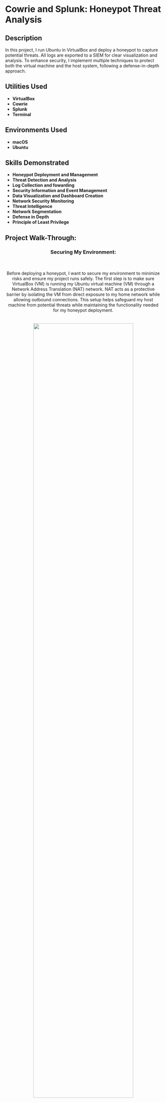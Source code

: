 # Cowrie and Splunk: Honeypot Threat Analysis
<h2>Description</h2>
In this project, I run Ubuntu in VirtualBox and deploy a honeypot to capture potential threats. All logs are exported to a SIEM for clear visualization and analysis. To enhance security, I implement multiple techniques to protect both the virtual machine and the host system, following a defense-in-depth approach.
<br />


<h2>Utilities Used</h2>

- <b>VirtualBox</b> 
- <b>Cowrie</b>
- <b>Splunk</b>
- <b>Terminal</b>

<h2>Environments Used</h2>

- <b>macOS</b>
- <b>Ubuntu</b>

<h2>Skills Demonstrated</h2>

- <b>Honeypot Deployment and Management</b>
- <b>Threat Detection and Analysis</b>
- <b>Log Collection and fowarding</b>
- <b>Security Information and Event Management</b>
- <b>Data Visualization and Dashboard Creation</b>
- <b>Network Security Monitoring</b>
- <b>Threat Intelligence</b>
- <b>Network Segmentation</b>
- <b>Defense in Depth</b>
- <b>Principle of Least Privilege</b>

<h2>Project Walk-Through:</h2>


<h3 align="center">Securing My Environment:</h3>
<p align="center">
<br />
<br />
Before deploying a honeypot, I want to secure my environment to minimize risks and ensure my project runs safely. The first step is to make sure VirtualBox (VM) is running my Ubuntu virtual machine (VM) through a Network Address Translation (NAT) network. NAT acts as a protective barrier by isolating the VM from direct exposure to my home network while allowing outbound connections. This setup helps safeguard my host machine from potential threats while maintaining the functionality needed for my honeypot deployment.<br />
<br />
<br />
<img src="https://github.com/AndresPineda-CySec/Cowrie-and-Splunk-Honeypot-Threat-Analysis/blob/main/Images/Ensure%20NAT%20is%20enabled.png?raw=true" height="80%" width="80%"/> <br />
I can verify the network type my virtual machine uses by selecting it in the left column and scrolling down to the Network section. There, I can confirm that NAT is enabled, ensuring my VM is properly isolated while maintaining necessary connectivity.<br />
<br />
<br />
<img src="https://github.com/AndresPineda-CySec/Cowrie-and-Splunk-Honeypot-Threat-Analysis/blob/main/Images/Stealth_scan.png?raw=true" height="60%" width="60%"/> <br />
Another way I can protect my host machine is by enabling Stealth Mode in the Mac firewall settings. While Stealth Mode does not actively block threats, it helps obscure my Mac from network discovery by preventing it from responding to pings and port scans, reducing its visibility to potential attackers.<br />
<br />
<br />
Now, I will move on to my Ubuntu VM.<br />
<br />
<br />
<img src="https://github.com/AndresPineda-CySec/Cowrie-and-Splunk-Honeypot-Threat-Analysis/blob/main/Images/NotRoot.png?raw=true" height="80%" width="80%"/> <br />
Before proceeding, I want to ensure that the only user on my VM is not root. This adds an extra layer of security, helping protect my VM in case my honeypot is compromised and reducing the risk of a VM escape affecting my host machine. To verify this, I ran the "id" command and confirmed that my UID and GID are both 1000. This indicates that the account is a standard user with limited system access, reinforcing the principle of least privilege.<br />
<br />
<br />
After confirming that my user is not root, I proceeded to update the OS and all installed packages. I do this by first running the command "sudo apt update" and then running the command "sudo apt upgrade." :
<img src="https://github.com/AndresPineda-CySec/Cowrie-and-Splunk-Honeypot-Threat-Analysis/blob/main/Images/checkUpdate.png?raw=true" height="100%" width="100%"/> <br />
<img src="https://github.com/AndresPineda-CySec/Cowrie-and-Splunk-Honeypot-Threat-Analysis/blob/main/Images/update.png?raw=true" height="100%" width="100%"/> <br />
<br />
<br />  
Now, I will configure my VM's firewall to block all inbound traffic except for traffic on port 2222, the default port my Cowrie honeypot will use, and port 22, the default SSH port. Keeping port 22 open can be risky, but I will eventually route SSH to a different port and forward any traffic from port 22 to Cowries default 2222. This step reduces the attack surface of my VM by limiting exposure to only the necessary traffic, ensuring that Cowrie processes all successful connections while all other attempts are blocked.<br />
<br />
<br />
<img src="https://github.com/AndresPineda-CySec/Cowrie-and-Splunk-Honeypot-Threat-Analysis/blob/main/Images/UFWConfig.png?raw=true" height="50%" width="50%"/> <br />
I open Terminal in my Ubuntu VM and check whether the Uncomplicated firewall (UFW) is enabled: it's not. The first step is to enable the firewall. Once enabled, I deny all inbound traffic while allowing outbound traffic (for now). Next, I create a rule to permit inbound traffic on port 2222 and port 22, ensuring that only connections intended for Cowrie are accepted. Finally, I verify that my firewall rules have been successfully updated to confirm the changes are in effect.<br />
<br />
<br />
<img src="https://github.com/AndresPineda-CySec/Cowrie-and-Splunk-Honeypot-Threat-Analysis/blob/main/Images/PortFoward.png?raw=true" height="100%" width="100%"/> <br />
The next step is to forward any traffic for 22 to 2222. Keeping port 22 open will make this honeypot more desirable to potential threat actors and a more realistic target. This command utilizes iptables to reroute any SSH traffic to Cowrie's default port, 2222.<br />
<br />
<br />
<img src="https://github.com/AndresPineda-CySec/Cowrie-and-Splunk-Honeypot-Threat-Analysis/blob/main/Images/nano.png?raw=true" height="50%" width="50%"/> <br />
The next step is to access the SSH config file to change the default SSh port through nano.<br />
<br />
<br />
<img src="https://github.com/AndresPineda-CySec/Cowrie-and-Splunk-Honeypot-Threat-Analysis/blob/main/Images/NanoPortChange.png?raw=true" height="80%" width="80%"/> <br />
Once in the config file, I uncommented "port 22" to change it to a random unused port number; I chose port 9444. 
<br />
<br />
<img src="https://github.com/AndresPineda-CySec/Cowrie-and-Splunk-Honeypot-Threat-Analysis/blob/main/Images/DefaultCreds.png?raw=true" height="80%" width="80%"/> <br />
The final step in hardening my environment before installing Cowrie is creating a new user specifically for running Cowrie. I achieved this by running the command "sudo adduser --disabled-password cowrie," which creates the "cowrie" user as a restricted account. The "--disabled-password" flag disables password authentication, minimizing the risk of unauthorized access. This action improves security by enforcing least privilege, preventing VM escapes, and isolating services, ensuring that even if the honeypot is compromised, my system remains protected.
<br />
<br />
<br />
<br />
<h3 align="center">Installing Cowrie:</h3>
<p align="center">
<br />
<br />
Before installing Cowrie, I have to make sure I install a few dependencies to ensure Cowrie can run efficiently.
<br />
<br />
<img src="https://github.com/AndresPineda-CySec/Cowrie-and-Splunk-Honeypot-Threat-Analysis/blob/main/Images/installDependency.png?raw=true" height="80%" width="80%"/> <br />
This command installs essential dependencies for setting up Cowrie. It installs "git" for version control, "python3-venv" for creating isolated Python environments, "libssl-dev" for cryptographic functions, "libffi-dev" for interfacing with C libraries, "build-essential" for compiling software, "libpython3-dev" for Python development headers, and "python3-minimal" for the minimal Python 3 installation required to run Python applications. These packages ensure that Cowrie runs securely and has all the necessary tools for building and interacting with Python code.<br />
<br />
<br />
<img src="https://github.com/AndresPineda-CySec/Cowrie-and-Splunk-Honeypot-Threat-Analysis/blob/main/Images/useCowrieUser.png?raw=true" height="50%" width="50%"/> <br />
Now that the dependencies are installed, the next step is to switch to the Cowrie user. I’ll know I’m using the Cowrie user because the terminal prompt will update to reflect the change in the username. This confirms I’m operating within the restricted Cowrie account and ready to continue with the installation process.<br />
<br />
<br />
<img src="https://github.com/AndresPineda-CySec/Cowrie-and-Splunk-Honeypot-Threat-Analysis/blob/main/Images/downloadCowire.png?raw=true" height="80%" width="80%"/> <br />
I can now install Cowrie using this command.<br />
<br />
<br />
<img src="https://github.com/AndresPineda-CySec/Cowrie-and-Splunk-Honeypot-Threat-Analysis/blob/main/Images/createVenv.png?raw=true"height="80%" width="80%"/> <br />
I set up a Python virtual environment for Cowrie to isolate it from the system. First, I navigated to the Cowrie directory and created a virtual environment using "python3 -m venv cowrie-env." Then, I activated it with "source cowrie-env/bin/activate," ensuring that installed packages remain contained within this environment. This helps improve security by preventing dependency conflicts and limiting the impact of a potential compromise.<br />
<br />
<br />
<img src="https://github.com/AndresPineda-CySec/Cowrie-and-Splunk-Honeypot-Threat-Analysis/blob/main/Images/pip.png?raw=true"height="80%" width="80%"/> <br />
I upgraded "pip" within the virtual environment using this command. "install --upgrade" ensures "pip" is installed and updates it to the latest version if an older one exists. This helps prevent compatibility issues and keeps the environment secure with the latest fixes and features.<br />
<br />
<br />
<img src="https://github.com/AndresPineda-CySec/Cowrie-and-Splunk-Honeypot-Threat-Analysis/blob/main/Images/pipReq.png?raw=true"height="80%" width="80%"> <br />
I then install the "requirements.txt" file to ensure all necessary packages are up to date and properly configured within the virtual environment.<br />
<br />
<br />
<img src="https://github.com/AndresPineda-CySec/Cowrie-and-Splunk-Honeypot-Threat-Analysis/blob/main/Images/copyCowrieConfigFile.png?raw=true"height="80%" width="80%"/> <br />
After updating Cowrie, I need to edit its configuration file. I navigate to the "etc" directory, list the files, and create a copy of "cowrie.cfg.dist," renaming it to "cowrie.cfg." This allows me to customize settings while preserving the default configuration as a backup.<br />
<br />
<br />
In the same directory, I edit the "cowrie.cfg" file using the command nano cowrie.cfg."<br />
<br />
<br />
<img src="https://github.com/AndresPineda-CySec/Cowrie-and-Splunk-Honeypot-Threat-Analysis/blob/main/Images/CowrieHostName.png?raw=true"height="80%" width="80%"/> <br />
I edit the cowrie.cfg file and change the hostname to something more realistic, naming it "ubuntu-server-08" to better mimic a real server setup.<br /> 
<br />
<br />
<img src="https://github.com/AndresPineda-CySec/Cowrie-and-Splunk-Honeypot-Threat-Analysis/blob/main/Images/SSH-SSL-UbuntuVers.png?raw=true"height="80%" width="80%"/> <br />
Since the config file originally listed a Debian OS and I changed the hostname to "ubuntu-server-08," I now have to update the OS to Ubuntu to match. Additionally, I updated the OpenSSH and OpenSSL versions to slightly newer ones than initially listed, ensuring the configuration reflects a more current system setup.<br />
<br />
<br />
With these changes in the config file, my honeypot will appear more authentic, making it more likely to attract potential attackers.<br />
<br />
<br />
<br />
<br />
<h3 align="center">Configuring Splunk:</h3>
<p align="center">
<br />
<br />
<img src="https://github.com/AndresPineda-CySec/Cowrie-and-Splunk-Honeypot-Threat-Analysis/blob/main/Images/splunkAddData.png?raw=true" height="80%" width="80%"/> <br />
To integrate Cowrie with Splunk, I must first create an HTTP Event Collector (HEC) in Splunk. I start by navigating to "Settings" and selecting "Add Data" to begin the setup process.<br />
<br />
<br />
<img src="https://github.com/AndresPineda-CySec/Cowrie-and-Splunk-Honeypot-Threat-Analysis/blob/main/Images/SplunkAddMonitor.png?raw=true" height="80%" width="80%"/> <br />
This takes me to the data input page, where I select the "Monitor" option to continue setting up the HTTP Event Collector.<br />
<br />
<br />
<img src="https://github.com/AndresPineda-CySec/Cowrie-and-Splunk-Honeypot-Threat-Analysis/blob/main/Images/SplunkHTTPEventCollector.png?raw=true" height="80%" width="80%"/> <br />
After selecting "Monitor," I arrive at the "Add Data" page. Here, I choose "HTTP Event Collector" from the left panel and set the new HEC name to "Cowrie." I keep the default settings for the remaining configurations and click "Next" to proceed through the setup steps.<br />
<br />
<br />
<img src="https://github.com/AndresPineda-CySec/Cowrie-and-Splunk-Honeypot-Threat-Analysis/blob/main/Images/SplunkToken.png?raw=true" height="80%" width="80%"/> <br />
Once the HEC is configured, I reach the "Done" page, where my HEC token value is displayed. I make sure to take note of the token, as I will need to add it to my "cowrie.cfg" file in my Ubuntu VM to enable log forwarding to Splunk.<br />
<br />
<br />
<img src="https://github.com/AndresPineda-CySec/Cowrie-and-Splunk-Honeypot-Threat-Analysis/blob/main/Images/Indexes.png?raw=true" height="80%" width="80%"/> <br />
Next, I need to create a new index for my Cowrie integration to ensure that logs are stored separately and can be easily queried within Splunk. To do this, I go to "Settings" and select "Indexes."<br />
<br />
<br />
<img src="https://github.com/AndresPineda-CySec/Cowrie-and-Splunk-Honeypot-Threat-Analysis/blob/main/Images/NewIndex.png?raw=true" height="80%" width="80%"/> <br />
On the "Indexes" page, I created a new index named "Cowrie." I keep the default settings for the remaining options and save the new index.<br />
<br />
<br />
Now that the index is created, I need to assign it to the Cowrie HEC to ensure that logs from Cowrie are correctly stored in the newly created index.<br />
<br />
<br />
<img src="https://github.com/AndresPineda-CySec/Cowrie-and-Splunk-Honeypot-Threat-Analysis/blob/main/Images/backToDataInput.png?raw=true" height="80%" width="80%"/> <br />
I go back to "Data Inputs" found within "Settings."<br />
<br />
<br />
<img src="https://github.com/AndresPineda-CySec/Cowrie-and-Splunk-Honeypot-Threat-Analysis/blob/main/Images/SelectHEC.png?raw=true" height="80%" width="80%"/> <br />
On the "Data Inputs" page, I select "HTTP Event Collector" to view the "Cowrie HEC" I created earlier.<br />
<br />
<br />
<img src="https://github.com/AndresPineda-CySec/Cowrie-and-Splunk-Honeypot-Threat-Analysis/blob/main/Images/assignIndex.png?raw=true" height="80%" width="80%"/> <br />
On the "HTTP Event Collector" page, I select my Cowrie HEC to edit it. I then assign the Cowrie index I created to ensure that logs are properly stored in the correct location.<br />
<br />
<br />
<img src="https://github.com/AndresPineda-CySec/Cowrie-and-Splunk-Honeypot-Threat-Analysis/blob/main/Images/EnableHEC.png?raw=true" height="80%" width="80%"/> <br />
By default, the HEC is disabled, so I need to enable it. I do this by selecting "Global Settings" and selecting "Enabled."<br />
<br />
<br />
<img src="https://github.com/AndresPineda-CySec/Cowrie-and-Splunk-Honeypot-Threat-Analysis/blob/main/Images/ScConfirmHECisEnabkled.png?raw=true" height="80%" width="80%"/> <br />
Once saved, I can see that the HEC is enabled.<br />
<br />
<br />
<img src="https://github.com/AndresPineda-CySec/Cowrie-and-Splunk-Honeypot-Threat-Analysis/blob/main/Images/ManageApps.png?raw=true" height="80%" width="80%"/> <br />
Now I need to install the <a href="https://www.dropbox.com/scl/fi/jupaef16uhgvvvufkc6vz/ManukaHoneyPot.tar.gz?rlkey=k6hy5tyxxhggxttvv0j3frmjt&e=1&dl=0">ManukaHoneyPot</a> app into Spunk, which will allow me to visualize Cowrie logs and create a dashboard. To begin, I select "Apps" at the top left of the screen, then choose "Manage Apps" from the drop-down menu.<br />
<br />
<br />
<img src="https://github.com/AndresPineda-CySec/Cowrie-and-Splunk-Honeypot-Threat-Analysis/blob/main/Images/InstallAppByFile.png?raw=true" height="80%" width="80%"/> <br />
I am now on the "Apps" page, where I can install the ManukaHoneyPot app by selecting "Install app from file."<br />
<br />
<br />
<img src="https://github.com/AndresPineda-CySec/Cowrie-and-Splunk-Honeypot-Threat-Analysis/blob/main/Images/ChooseManukaHoneyPot.png?raw=true" height="80%" width="80%"/> <br />
Once selected, I can Select the app by browsing my local files.<br />
<br />
<br />
<img src="https://github.com/AndresPineda-CySec/Cowrie-and-Splunk-Honeypot-Threat-Analysis/blob/main/Images/AppinstallNoti.png?raw=true" height="80%" width="80%"/> <br />
Once the installation is complete, I am redirected to the "Apps" page, where a confirmation message indicates that the ManukaHoneyPot app was successfully installed. Here I can select the newly installed app.<br />
<br />
<br />
<img src="https://github.com/AndresPineda-CySec/Cowrie-and-Splunk-Honeypot-Threat-Analysis/blob/main/Images/EmptyDashBoard.png?raw=true" height="80%" width="80%"/> <br />
After selecting the ManukaHoneyPot app, I am brought to an empty dashboard. Once Cowrie is up and running, the dashboard will populate with logs. These are the main steps in configuring and preparing Splunk for integration with Cowrie.<br />
<br />
<br />
<br />
<br />
<h3 align="center">Exporting Cowrie Logs to Splunk:</h3>
<p align="center">
<br />
<br />
<img src="https://github.com/AndresPineda-CySec/Cowrie-and-Splunk-Honeypot-Threat-Analysis/blob/main/Images/Cowrie.cfg.png?raw=true" height="80%" width="80%"/> <br />
To link my honeypot to Splunk, I first access my Ubuntu VM and switch to the "cowrie" user through the terminal. From there, I navigate the directory to get to the Cowrie configuration file and use the command "nano cowrie.cfg" to access cowrie.cfg.<br /> 
<br />
<br />
<img src="https://github.com/AndresPineda-CySec/Cowrie-and-Splunk-Honeypot-Threat-Analysis/blob/main/Images/OriginalCowrieSplunkconfig.png?raw=true" height="80%" width="80%"/> <br />
Inside the config file, I located the Splunk output section, which was initially disabled and configured with the incorrect URL and token; both need to be updated for proper integration.<br />
<br />
<br />
<img src="https://github.com/AndresPineda-CySec/Cowrie-and-Splunk-Honeypot-Threat-Analysis/blob/main/Images/updated%20cowrie:splunk.png?raw=true" height="80%" width="80%"/> <br />
I update the "Output_Splunk" section by replacing the default URL with my host machine's IP address and inserting the correct token from my Cowrie HEC in Splunk. This ensures that Cowrie logs are sent to the right destination for analysis.<br />



  




















<h3 align="center">Results:</h3>
<p align="center">
